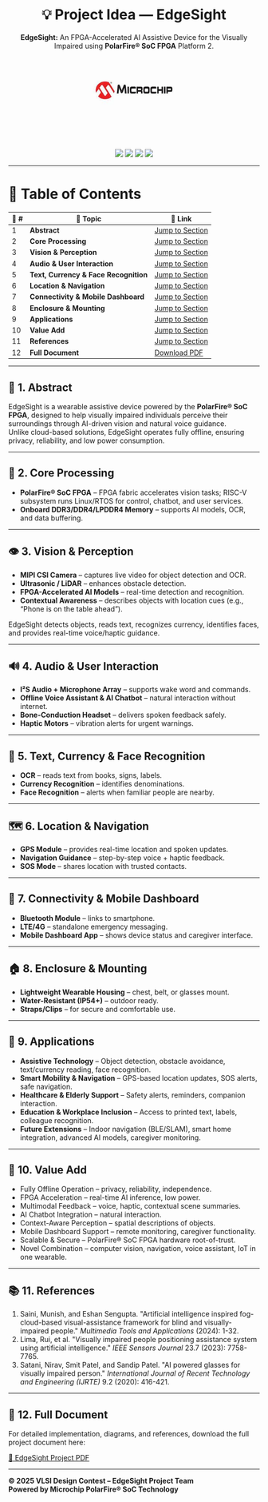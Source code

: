 <div align="center">

  <h1>💡 Project Idea — EdgeSight</h1>
  
  <p>
    <b>EdgeSight:</b> An FPGA-Accelerated AI Assistive Device for the Visually Impaired  
    using <b>PolarFire® SoC FPGA</b> Platform 2.
  </p>

  <a href="https://www.microchip.com/" target="_blank">
    <img src="../Tool Installation & Setup Guide/Images/mic.png" width="200" alt="Microchip Technology logo">
  </a>

  <br><br>
  <img src="https://img.shields.io/badge/Project-EdgeSight_AI_Assistive_Device-green?style=for-the-badge" />
  <img src="https://img.shields.io/badge/Platform-PolarFire®_SoC-red?style=for-the-badge" />
  <img src="https://img.shields.io/badge/Focus-Vision_&_Navigation-blue?style=for-the-badge" />
  <img src="https://img.shields.io/badge/Type-Wearable_Device-orange?style=for-the-badge" />

</div>

---

# 📘 Table of Contents

| 🔢 # | 📂 Topic | 🔗 Link |
|------|----------|---------|
| 1 | **Abstract** | [Jump to Section](#1-abstract) |
| 2 | **Core Processing** | [Jump to Section](#2-core-processing) |
| 3 | **Vision & Perception** | [Jump to Section](#3-vision--perception) |
| 4 | **Audio & User Interaction** | [Jump to Section](#4-audio--user-interaction) |
| 5 | **Text, Currency & Face Recognition** | [Jump to Section](#5-text-currency--face-recognition) |
| 6 | **Location & Navigation** | [Jump to Section](#6-location--navigation) |
| 7 | **Connectivity & Mobile Dashboard** | [Jump to Section](#7-connectivity--mobile-dashboard) |
| 8 | **Enclosure & Mounting** | [Jump to Section](#8-enclosure--mounting) |
| 9 | **Applications** | [Jump to Section](#9-applications) |
| 10 | **Value Add** | [Jump to Section](#10-value-add) |
| 11 | **References** | [Jump to Section](#11-references) |
| 12 | **Full Document** | [Download PDF](https://drive.google.com/drive/u/0/folders/1FIVgsAOExy2SdsFKW16vbVn_Unv2nVoY) |


---

## 📝 1. Abstract

EdgeSight is a wearable assistive device powered by the **PolarFire® SoC FPGA**, designed to help visually impaired individuals perceive their surroundings through AI-driven vision and natural voice guidance.  
Unlike cloud-based solutions, EdgeSight operates fully offline, ensuring privacy, reliability, and low power consumption.

---

## 🧩 2. Core Processing

- **PolarFire® SoC FPGA** – FPGA fabric accelerates vision tasks; RISC-V subsystem runs Linux/RTOS for control, chatbot, and user services.  
- **Onboard DDR3/DDR4/LPDDR4 Memory** – supports AI models, OCR, and data buffering.

---

## 👁️ 3. Vision & Perception

- **MIPI CSI Camera** – captures live video for object detection and OCR.  
- **Ultrasonic / LiDAR** – enhances obstacle detection.  
- **FPGA-Accelerated AI Models** – real-time detection and recognition.  
- **Contextual Awareness** – describes objects with location cues (e.g., “Phone is on the table ahead”).  

EdgeSight detects objects, reads text, recognizes currency, identifies faces, and provides real-time voice/haptic guidance.

---

## 🔊 4. Audio & User Interaction

- **I²S Audio + Microphone Array** – supports wake word and commands.  
- **Offline Voice Assistant & AI Chatbot** – natural interaction without internet.  
- **Bone-Conduction Headset** – delivers spoken feedback safely.  
- **Haptic Motors** – vibration alerts for urgent warnings.

---

## 📄 5. Text, Currency & Face Recognition

- **OCR** – reads text from books, signs, labels.  
- **Currency Recognition** – identifies denominations.  
- **Face Recognition** – alerts when familiar people are nearby.

---

## 🗺️ 6. Location & Navigation

- **GPS Module** – provides real-time location and spoken updates.  
- **Navigation Guidance** – step-by-step voice + haptic feedback.  
- **SOS Mode** – shares location with trusted contacts.

---

## 📡 7. Connectivity & Mobile Dashboard

- **Bluetooth Module** – links to smartphone.  
- **LTE/4G** – standalone emergency messaging.  
- **Mobile Dashboard App** – shows device status and caregiver interface.

---

## 🏠 8. Enclosure & Mounting

- **Lightweight Wearable Housing** – chest, belt, or glasses mount.  
- **Water-Resistant (IP54+)** – outdoor ready.  
- **Straps/Clips** – for secure and comfortable use.

---

## 🚀 9. Applications

- **Assistive Technology** – Object detection, obstacle avoidance, text/currency reading, face recognition.  
- **Smart Mobility & Navigation** – GPS-based location updates, SOS alerts, safe navigation.  
- **Healthcare & Elderly Support** – Safety alerts, reminders, companion interaction.  
- **Education & Workplace Inclusion** – Access to printed text, labels, colleague recognition.  
- **Future Extensions** – Indoor navigation (BLE/SLAM), smart home integration, advanced AI models, caregiver monitoring.

---

## 💎 10. Value Add

- Fully Offline Operation – privacy, reliability, independence.  
- FPGA Acceleration – real-time AI inference, low power.  
- Multimodal Feedback – voice, haptic, contextual scene summaries.  
- AI Chatbot Integration – natural interaction.  
- Context-Aware Perception – spatial descriptions of objects.  
- Mobile Dashboard Support – remote monitoring, caregiver functionality.  
- Scalable & Secure – PolarFire® SoC FPGA hardware root-of-trust.  
- Novel Combination – computer vision, navigation, voice assistant, IoT in one wearable.

---

## 📚 11. References

1. Saini, Munish, and Eshan Sengupta. "Artificial intelligence inspired fog-cloud-based visual-assistance framework for blind and visually-impaired people." *Multimedia Tools and Applications* (2024): 1-32.  
2. Lima, Rui, et al. "Visually impaired people positioning assistance system using artificial intelligence." *IEEE Sensors Journal* 23.7 (2023): 7758-7765.  
3. Satani, Nirav, Smit Patel, and Sandip Patel. "AI powered glasses for visually impaired person." *International Journal of Recent Technology and Engineering (IJRTE)* 9.2 (2020): 416-421.

---

## 📄 12. Full Document

For detailed implementation, diagrams, and references, download the full project document here:  

[📄 EdgeSight Project PDF](https://drive.google.com/drive/u/0/folders/1FIVgsAOExy2SdsFKW16vbVn_Unv2nVoY)


---


**© 2025 VLSI Design Contest – EdgeSight Project Team**  
**Powered by Microchip PolarFire® SoC Technology**

</div>


